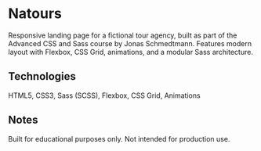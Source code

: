 # Natours

Responsive landing page for a fictional tour agency, built as part of the Advanced CSS and Sass course by Jonas Schmedtmann. Features modern layout with Flexbox, CSS Grid, animations, and a modular Sass architecture.

## Technologies

HTML5, CSS3, Sass (SCSS), Flexbox, CSS Grid, Animations

## Notes

Built for educational purposes only. Not intended for production use.

